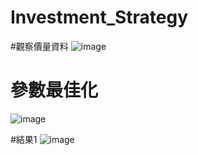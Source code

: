 # Investment_Strategy

#觀察價量資料
![image](https://github.com/user-attachments/assets/534418fb-d655-423d-b5d7-e04111d9f8dc)

# 參數最佳化
![image](https://github.com/user-attachments/assets/913559b7-a5e4-4dfb-ad3b-e07d35488cae)

#結果1
![image](https://github.com/user-attachments/assets/20109026-5430-4e02-ad0e-064876bcfacd)

